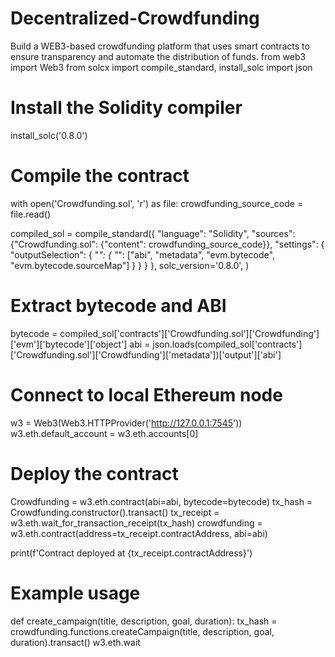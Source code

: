 # Decentralized-Crowdfunding
Build a WEB3-based crowdfunding platform that uses smart contracts to ensure transparency and automate the distribution of funds.
from web3 import Web3
from solcx import compile_standard, install_solc
import json

# Install the Solidity compiler
install_solc('0.8.0')

# Compile the contract
with open('Crowdfunding.sol', 'r') as file:
    crowdfunding_source_code = file.read()

compiled_sol = compile_standard({
    "language": "Solidity",
    "sources": {"Crowdfunding.sol": {"content": crowdfunding_source_code}},
    "settings": {
        "outputSelection": {
            "*": {
                "*": ["abi", "metadata", "evm.bytecode", "evm.bytecode.sourceMap"]
            }
        }
    }
},
solc_version='0.8.0',
)

# Extract bytecode and ABI
bytecode = compiled_sol['contracts']['Crowdfunding.sol']['Crowdfunding']['evm']['bytecode']['object']
abi = json.loads(compiled_sol['contracts']['Crowdfunding.sol']['Crowdfunding']['metadata'])['output']['abi']

# Connect to local Ethereum node
w3 = Web3(Web3.HTTPProvider('http://127.0.0.1:7545'))
w3.eth.default_account = w3.eth.accounts[0]

# Deploy the contract
Crowdfunding = w3.eth.contract(abi=abi, bytecode=bytecode)
tx_hash = Crowdfunding.constructor().transact()
tx_receipt = w3.eth.wait_for_transaction_receipt(tx_hash)
crowdfunding = w3.eth.contract(address=tx_receipt.contractAddress, abi=abi)

print(f'Contract deployed at {tx_receipt.contractAddress}')

# Example usage
def create_campaign(title, description, goal, duration):
    tx_hash = crowdfunding.functions.createCampaign(title, description, goal, duration).transact()
    w3.eth.wait
